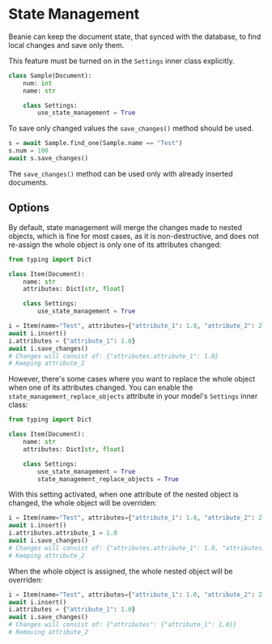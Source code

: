 # State Management

Beanie can keep the document state, that synced with the database, to find local changes and save only them.

This feature must be turned on in the `Settings` inner class explicitly.

```python
class Sample(Document):
    num: int
    name: str

    class Settings:
        use_state_management = True
```

To save only changed values the `save_changes()` method should be used.

```python
s = await Sample.find_one(Sample.name == "Test")
s.num = 100
await s.save_changes()
```

The `save_changes()` method can be used only with already inserted documents.

## Options

By default, state management will merge the changes made to nested objects, which is fine for most cases,
as it is non-destructive, and does not re-assign the whole object is only one of its attributes changed:

```python
from typing import Dict

class Item(Document):
    name: str
    attributes: Dict[str, float]

    class Settings:
        use_state_management = True
```

```python
i = Item(name="Test", attributes={"attribute_1": 1.0, "attribute_2": 2.0})
await i.insert()
i.attributes = {"attribute_1": 1.0}
await i.save_changes()
# Changes will consist of: {"attributes.attribute_1": 1.0}
# Keeping attribute_2
```

However, there's some cases where you want to replace the whole object when one of its attributes changed.
You can enable the `state_management_replace_objects` attribute in your model's `Settings` inner class:

```python
from typing import Dict

class Item(Document):
    name: str
    attributes: Dict[str, float]

    class Settings:
        use_state_management = True
        state_management_replace_objects = True
```

With this setting activated, when one attribute of the nested object is changed, the whole object will be overriden:

```python
i = Item(name="Test", attributes={"attribute_1": 1.0, "attribute_2": 2.0})
await i.insert()
i.attributes.attribute_1 = 1.0
await i.save_changes()
# Changes will consist of: {"attributes.attribute_1": 1.0, "attributes.attribute_2": 2.0}
# Keeping attribute_2
```

When the whole object is assigned, the whole nested object will be overriden:

```python
i = Item(name="Test", attributes={"attribute_1": 1.0, "attribute_2": 2.0})
await i.insert()
i.attributes = {"attribute_1": 1.0}
await i.save_changes()
# Changes will consist of: {"attributes": {"attribute_1": 1.0}}
# Removing attribute_2
```
